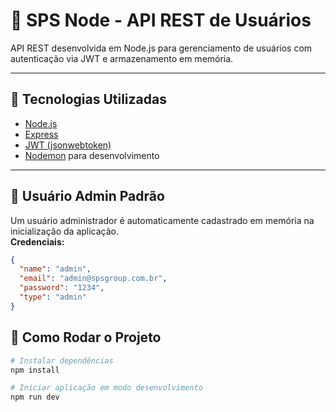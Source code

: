 # 🔧 SPS Node - API REST de Usuários

API REST desenvolvida em Node.js para gerenciamento de usuários com autenticação via JWT e armazenamento em memória.

---

## 🚀 Tecnologias Utilizadas

- [Node.js](https://nodejs.org/)
- [Express](https://expressjs.com/)
- [JWT (jsonwebtoken)](https://github.com/auth0/node-jsonwebtoken)
- [Nodemon](https://nodemon.io/) para desenvolvimento

---

## 👤 Usuário Admin Padrão

Um usuário administrador é automaticamente cadastrado em memória na inicialização da aplicação.  
**Credenciais:**

```json
{
  "name": "admin",
  "email": "admin@spsgroup.com.br",
  "password": "1234",
  "type": "admin"
}
````

## 🧪 Como Rodar o Projeto

```bash
# Instalar dependências
npm install

# Iniciar aplicação em modo desenvolvimento
npm run dev
````
